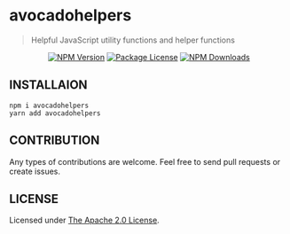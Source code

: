 # avocadohelpers

> Helpful JavaScript utility functions and helper functions


<p align="center">
<a href="https://img.shields.io/npm/v/avocadohelpers"><img src="https://img.shields.io/npm/v/avocadohelpers" alt="NPM Version" /></a>
<a href="https://img.shields.io/npm/l/avocadohelpers"><img src="https://img.shields.io/npm/l/avocadohelpers" alt="Package License" /></a>
<a href="https://www.npmjs.com/package/avocadohelpers"><img src="https://img.shields.io/npm/dm/avocadohelpers" alt="NPM Downloads" /></a>


## INSTALLAION

```
npm i avocadohelpers
yarn add avocadohelpers

```


## CONTRIBUTION

Any types of contributions are welcome. Feel free to send pull requests or create issues.

## LICENSE

Licensed under [The Apache 2.0 License](LICENSE).
